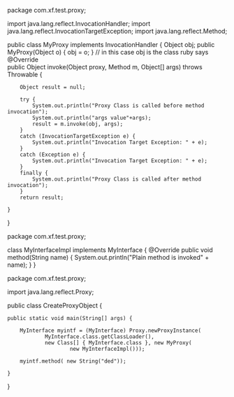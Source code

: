 package com.xf.test.proxy;

import java.lang.reflect.InvocationHandler;
import java.lang.reflect.InvocationTargetException;
import java.lang.reflect.Method;

public class MyProxy implements InvocationHandler {
    Object obj;
    public MyProxy(Object o) {
        obj = o;
    }
    // in this case obj is the class ruby says 
    @Override  
    public Object invoke(Object proxy, Method m, Object[] args) throws Throwable {
        
        Object result = null;
       
        try {
            System.out.println("Proxy Class is called before method invocation");
            System.out.println("args value"+args);
            result = m.invoke(obj, args);
        }
        catch (InvocationTargetException e) {
            System.out.println("Invocation Target Exception: " + e);
        }
        catch (Exception e) {
            System.out.println("Invocation Target Exception: " + e);
        }
        finally {
            System.out.println("Proxy Class is called after method invocation");
        }
        return result;
        
    }
    

}

package com.xf.test.proxy;

class MyInterfaceImpl implements MyInterface {
    @Override
    public void method(String name) {
        System.out.println("Plain method is invoked" + name);
    }
}



package com.xf.test.proxy;

import java.lang.reflect.Proxy;

public class CreateProxyObject {

    public static void main(String[] args) {

        MyInterface myintf = (MyInterface) Proxy.newProxyInstance(
                MyInterface.class.getClassLoader(),
                new Class[] { MyInterface.class }, new MyProxy(
                        new MyInterfaceImpl()));

        myintf.method( new String("ded"));

    }

}